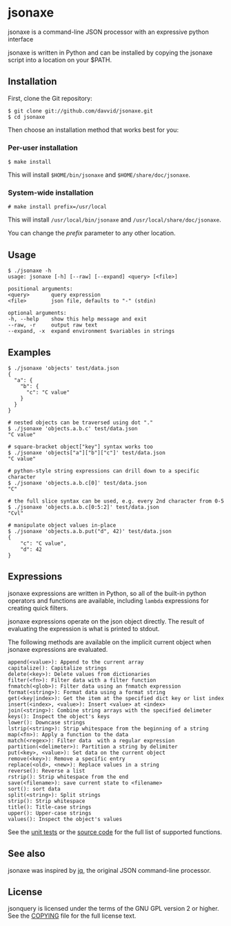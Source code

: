 # jsonaxe

jsonaxe is a command-line JSON processor with an expressive python interface

jsonaxe is written in Python and can be installed by copying the
jsonaxe script into a location on your $PATH.

## Installation

First, clone the Git repository:

    $ git clone git://github.com/davvid/jsonaxe.git
    $ cd jsonaxe

Then choose an installation method that works best for you:

### Per-user installation

    $ make install

This will install `$HOME/bin/jsonaxe` and `$HOME/share/doc/jsonaxe`.

### System-wide installation

    # make install prefix=/usr/local

This will install `/usr/local/bin/jsonaxe` and `/usr/local/share/doc/jsonaxe`.

You can change the _prefix_ parameter to any other location.

## Usage

    $ ./jsonaxe -h
    usage: jsonaxe [-h] [--raw] [--expand] <query> [<file>]
    
    positional arguments:
    <query>       query expression
    <file>        json file, defaults to "-" (stdin)
    
    optional arguments:
    -h, --help    show this help message and exit
    --raw, -r     output raw text
    --expand, -x  expand environment $variables in strings

## Examples

    $ ./jsonaxe 'objects' test/data.json
    {
      "a": {
        "b": {
          "c": "C value"
        }
      }
    }
    
    # nested objects can be traversed using dot "."
    $ ./jsonaxe 'objects.a.b.c' test/data.json
    "C value"
    
    # square-bracket object["key"] syntax works too
    $ ./jsonaxe 'objects["a"]["b"]["c"]' test/data.json
    "C value"
    
    # python-style string expressions can drill down to a specific character
    $ ./jsonaxe 'objects.a.b.c[0]' test/data.json
    "C"
    
    # the full slice syntax can be used, e.g. every 2nd character from 0-5
    $ ./jsonaxe 'objects.a.b.c[0:5:2]' test/data.json
    "Cvl"
    
    # manipulate object values in-place
    $ ./jsonaxe 'objects.a.b.put("d", 42)' test/data.json
    {
        "c": "C value",
        "d": 42
    }

## Expressions

jsonaxe expressions are written in Python, so all of the built-in
python operators and functions are available, including `lambda` expressions
for creating quick filters.

jsonaxe expressions operate on the json object directly.  The result of
evaluating the expression is what is printed to stdout.

The following methods are available on the implicit current object
when jsonaxe expressions are evaluated.

    append(<value>): Append to the current array
    capitalize(): Capitalize strings
    delete(<key>): Delete values from dictionaries
    filter(<fn>): Filter data with a filter function
    fnmatch(<glob>): Filter data using an fnmatch expression
    format(<string>): Format data using a format string
    get(<key|index>): Get the item at the specified dict key or list index
    insert(<index>, <value>): Insert <value> at <index>
    join(<string>): Combine string arrays with the specified delimeter
    keys(): Inspect the object's keys
    lower(): Downcase strings
    lstrip(<string>): Strip whitespace from the beginning of a string
    map(<fn>): Apply a function to the data
    match(<regex>): Filter data  with a regular expression
    partition(<delimeter>): Partition a string by delimiter
    put(<key>, <value>): Set data on the current object
    remove(<key>): Remove a specific entry
    replace(<old>, <new>): Replace values in a string
    reverse(): Reverse a list
    rstrip(): Strip whitespace from the end
    save(<filename>): save current state to <filename>
    sort(): sort data
    split(<string>): Split strings
    strip(): Strip whitespace
    title(): Title-case strings
    upper(): Upper-case strings
    values(): Inspect the object's values

See the [unit tests](test/jsonaxe.t) or the [source code](jsonaxe)
for the full list of supported functions.

## See also

jsonaxe was inspired by [jq](https://github.com/stedolan/jq),
the original JSON command-line processor.

## License

jsonquery is licensed under the terms of the GNU GPL version 2 or higher.
See the [COPYING](COPYING) file for the full license text.

